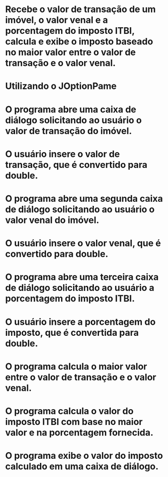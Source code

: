 # Recebe o valor de transação de um imóvel, o valor venal e a porcentagem do imposto ITBI, calcula e exibe o imposto baseado no maior valor entre o valor de transação e o valor venal.

# Utilizando o JOptionPame

# O programa abre uma caixa de diálogo solicitando ao usuário o valor de transação do imóvel.
# O usuário insere o valor de transação, que é convertido para double.
# O programa abre uma segunda caixa de diálogo solicitando ao usuário o valor venal do imóvel.
# O usuário insere o valor venal, que é convertido para double.
# O programa abre uma terceira caixa de diálogo solicitando ao usuário a porcentagem do imposto ITBI.
# O usuário insere a porcentagem do imposto, que é convertida para double.
# O programa calcula o maior valor entre o valor de transação e o valor venal.
# O programa calcula o valor do imposto ITBI com base no maior valor e na porcentagem fornecida.
# O programa exibe o valor do imposto calculado em uma caixa de diálogo.